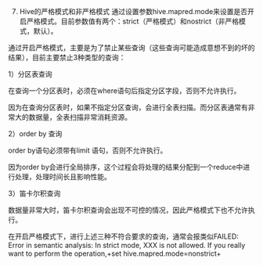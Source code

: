 7. Hive的严格模式和非严格模式
通过设置参数hive.mapred.mode来设置是否开启严格模式。目前参数值有两个：strict（严格模式）和nostrict（非严格模式，默认）。

通过开启严格模式，主要是为了禁止某些查询（这些查询可能造成意想不到的坏的结果），目前主要禁止3种类型的查询：

1）分区表查询

在查询一个分区表时，必须在where语句后指定分区字段，否则不允许执行。

因为在查询分区表时，如果不指定分区查询，会进行全表扫描。而分区表通常有非常大的数据量，全表扫描非常消耗资源。

2）order by 查询

order by语句必须带有limit 语句，否则不允许执行。

因为order by会进行全局排序，这个过程会将处理的结果分配到一个reduce中进行处理，处理时间长且影响性能。

3）笛卡尔积查询

数据量非常大时，笛卡尔积查询会出现不可控的情况，因此严格模式下也不允许执行。

在开启严格模式下，进行上述三种不符合要求的查询，通常会报类似FAILED: Error in semantic analysis: In strict mode, XXX is not allowed. If you really want to perform the operation,+set hive.mapred.mode=nonstrict+